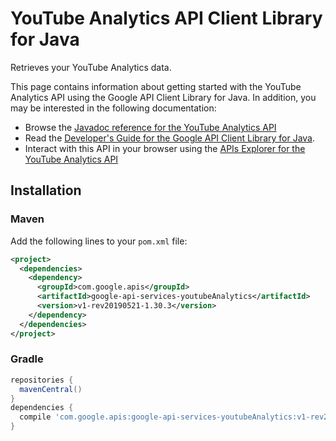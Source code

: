 # YouTube Analytics API Client Library for Java

Retrieves your YouTube Analytics data.

This page contains information about getting started with the YouTube Analytics API
using the Google API Client Library for Java. In addition, you may be interested
in the following documentation:

* Browse the [Javadoc reference for the YouTube Analytics API][javadoc]
* Read the [Developer's Guide for the Google API Client Library for Java][google-api-client].
* Interact with this API in your browser using the [APIs Explorer for the YouTube Analytics API][api-explorer]

## Installation

### Maven

Add the following lines to your `pom.xml` file:

```xml
<project>
  <dependencies>
    <dependency>
      <groupId>com.google.apis</groupId>
      <artifactId>google-api-services-youtubeAnalytics</artifactId>
      <version>v1-rev20190521-1.30.3</version>
    </dependency>
  </dependencies>
</project>
```

### Gradle

```gradle
repositories {
  mavenCentral()
}
dependencies {
  compile 'com.google.apis:google-api-services-youtubeAnalytics:v1-rev20190521-1.30.3'
}
```

[javadoc]: https://googleapis.dev/java/google-api-services-youtubeAnalytics/latest/index.html
[google-api-client]: https://github.com/googleapis/google-api-java-client/
[api-explorer]: https://developers.google.com/apis-explorer/#p/abusiveexperiencereport/v1/
